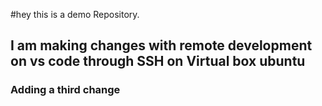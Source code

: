 
  #hey this is a demo Repository.

## I am making changes with remote development on vs code through SSH on Virtual box ubuntu 

### Adding a third change 


